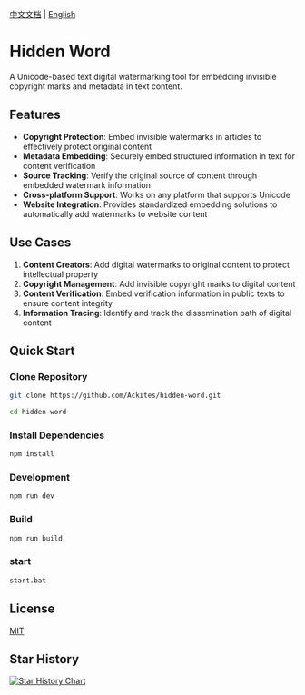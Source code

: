 [中文文档](./README.zh_CN.md) | [English](#)

# Hidden Word

A Unicode-based text digital watermarking tool for embedding invisible copyright marks and metadata in text content.

## Features

- **Copyright Protection**: Embed invisible watermarks in articles to effectively protect original content
- **Metadata Embedding**: Securely embed structured information in text for content verification
- **Source Tracking**: Verify the original source of content through embedded watermark information
- **Cross-platform Support**: Works on any platform that supports Unicode
- **Website Integration**: Provides standardized embedding solutions to automatically add watermarks to website content

## Use Cases

1. **Content Creators**: Add digital watermarks to original content to protect intellectual property
2. **Copyright Management**: Add invisible copyright marks to digital content
3. **Content Verification**: Embed verification information in public texts to ensure content integrity
4. **Information Tracing**: Identify and track the dissemination path of digital content

## Quick Start

### Clone Repository

```bash
git clone https://github.com/Ackites/hidden-word.git

cd hidden-word
```

### Install Dependencies

```bash
npm install
```

### Development

```bash
npm run dev
```

### Build

```bash
npm run build
```

### start

```bash
start.bat
```

## License

[MIT](LICENSE)

## Star History

[![Star History Chart](https://api.star-history.com/svg?repos=Ackites/hidden-word&type=Date)](https://www.star-history.com/#Ackites/hidden-word&Date)